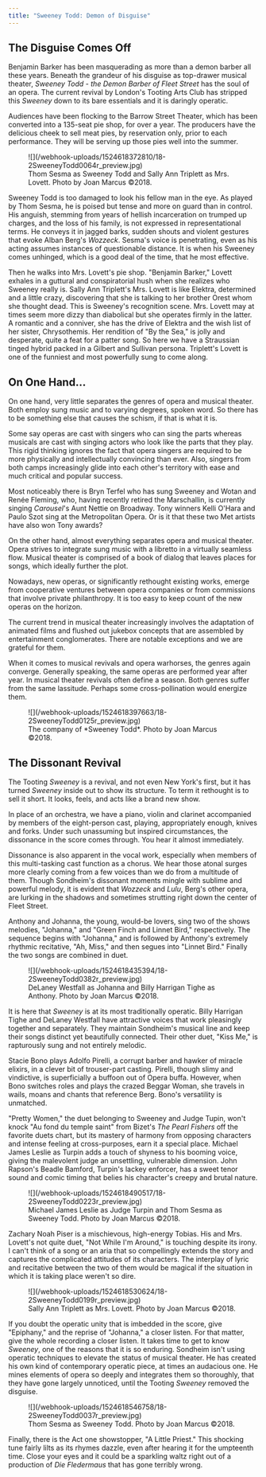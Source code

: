 ```yaml
---
title: "Sweeney Todd: Demon of Disguise"
---
```


## The Disguise Comes Off

Benjamin Barker has been masquerading as more than a demon barber all these years. Beneath the grandeur of his disguise as top-drawer musical theater, *Sweeney Todd - the Demon Barber of Fleet Street* has the soul of an opera. The current revival by London's Tooting Arts Club has stripped this *Sweeney* down to its bare essentials and it is daringly operatic.

Audiences have been flocking to the Barrow Street Theater, which has been converted into a 135-seat pie shop, for over a year. The producers have the delicious cheek to sell meat pies, by reservation only, prior to each performance. They will be serving up those pies well into the summer.

<figure data-type="image">
![](/webhook-uploads/1524618372810/18-2SweeneyTodd0064r_preview.jpg)
<figcaption>Thom Sesma as Sweeney Todd and Sally Ann Triplett as Mrs. Lovett. Photo by Joan Marcus ©2018.</figcaption>
</figure>

Sweeney Todd is too damaged to look his fellow man in the eye. As played by Thom Sesma, he is poised but tense and more on guard than in control. His anguish, stemming from years of hellish incarceration on trumped up charges, and the loss of his family, is not expressed in representational terms. He conveys it in jagged barks, sudden shouts and violent gestures that evoke Alban Berg's *Wozzeck*. Sesma's voice is penetrating, even as his acting assumes instances of questionable distance. It is when his Sweeney comes unhinged, which is a good deal of the time, that he most effective.

Then he walks into Mrs. Lovett's pie shop. "Benjamin Barker," Lovett exhales in a guttural and conspiratorial hush when she realizes who Sweeney really is. Sally Ann Triplett's Mrs. Lovett is like Elektra, determined and a little crazy, discovering that she is talking to her brother Orest whom she thought dead. This is Sweeney's recognition scene. Mrs. Lovett may at times seem more dizzy than diabolical but she operates firmly in the latter. A romantic and a conniver, she has the drive of Elektra and the wish list of her sister, Chrysothemis. Her rendition of "By the Sea," is jolly and desperate, quite a feat for a patter song. So here we have a Straussian tinged hybrid packed in a Gilbert and Sullivan persona. Triplett's Lovett is one of the funniest and most powerfully sung to come along.

## On One Hand… 

On one hand, very little separates the genres of opera and musical theater. Both employ sung music and to varying degrees, spoken word. So there has to be something else that causes the schism, if that is what it is.

Some say operas are cast with singers who can sing the parts whereas musicals are cast with singing actors who look like the parts that they play. This rigid thinking ignores the fact that opera singers are required to be more physically and intellectually convincing than ever. Also, singers from both camps increasingly glide into each other's territory with ease and much critical and popular success. 

Most noticeably there is Bryn Terfel who has sung Sweeney and Wotan and Renée Fleming, who, having recently retired the Marschallin, is currently singing *Carousel*'s Aunt Nettie on Broadway. Tony winners Kelli O'Hara and Paulo Szot sing at the Metropolitan Opera. Or is it that these two Met artists have also won Tony awards? 

On the other hand, almost everything separates opera and musical theater. Opera strives to integrate sung music with a libretto in a virtually seamless flow. Musical theater is comprised of a book of dialog that leaves places for songs, which ideally further the plot.

Nowadays, new operas, or significantly rethought existing works, emerge from cooperative ventures between opera companies or from commissions that involve private philanthropy. It is too easy to keep count of the new operas on the horizon.

The current trend in musical theater increasingly involves the adaptation of animated films and flushed out jukebox concepts that are assembled by entertainment conglomerates. There are notable exceptions and we are grateful for them.

When it comes to musical revivals and opera warhorses, the genres again converge. Generally speaking, the same operas are performed year after year. In musical theater revivals often define a season. Both genres suffer from the same lassitude. Perhaps some cross-pollination would energize them.

<figure data-type="image">
![](/webhook-uploads/1524618397663/18-2SweeneyTodd0125r_preview.jpg)
<figcaption>The company of *Sweeney Todd*. Photo by Joan Marcus ©2018.</figcaption>
</figure>

## The Dissonant Revival

The Tooting *Sweeney* is a revival, and not even New York's first, but it has turned *Sweeney* inside out to show its structure. To term it rethought is to sell it short. It looks, feels, and acts like a brand new show. 

In place of an orchestra, we have a piano, violin and clarinet accompanied by members of the eight-person cast, playing, appropriately enough, knives and forks. Under such unassuming but inspired circumstances, the dissonance in the score comes through. You hear it almost immediately.

Dissonance is also apparent in the vocal work, especially when members of this multi-tasking cast function as a chorus. We hear those atonal surges more clearly coming from a few voices than we do from a multitude of them. Though Sondheim's dissonant moments mingle with sublime and powerful melody, it is evident that *Wozzeck* and *Lulu*, Berg's other opera, are lurking in the shadows and sometimes strutting right down the center of Fleet Street.

Anthony and Johanna, the young, would-be lovers, sing two of the shows melodies, "Johanna," and "Green Finch and Linnet Bird," respectively.
The sequence begins with "Johanna," and is followed by Anthony's extremely rhythmic recitative, "Ah, Miss," and then segues into "Linnet Bird." Finally the two songs are combined in duet.

<figure data-type="image">
![](/webhook-uploads/1524618435394/18-2SweeneyTodd0382r_preview.jpg)
<figcaption>DeLaney Westfall as Johanna and Billy Harrigan Tighe as Anthony. Photo by Joan Marcus ©2018.</figcaption>
</figure>

It is here that *Sweeney* is at its most traditionally operatic. Billy Harrigan Tighe and DeLaney Westfall have attractive voices that work pleasingly together and separately. They maintain Sondheim's musical line and keep their songs distinct yet beautifully connected. Their other duet, "Kiss Me," is rapturously sung and not entirely melodic.

Stacie Bono plays Adolfo Pirelli, a corrupt barber and hawker of miracle elixirs, in a clever bit of trouser-part casting. Pirelli, though slimy and vindictive, is superficially a buffoon out of Opera buffa. However, when Bono switches roles and plays the crazed Beggar Woman, she travels in wails, moans and chants that reference Berg. Bono's versatility is unmatched.

"Pretty Women," the duet belonging to Sweeney and Judge Tupin, won't knock "Au fond du temple saint" from Bizet's *The Pearl Fishers* off the favorite duets chart, but its mastery of harmony from opposing characters and intense feeling at cross-purposes, earn it a special place. Michael James Leslie as Turpin adds a touch of shyness to his booming voice, giving the malevolent judge an unsettling, vulnerable dimension. John Rapson's Beadle Bamford, Turpin's lackey enforcer, has a sweet tenor sound and comic timing that belies his character's creepy and brutal nature. 

<figure data-type="image">
![](/webhook-uploads/1524618490517/18-2SweeneyTodd0223r_preview.jpg)
<figcaption>Michael James Leslie as Judge Turpin and Thom Sesma as Sweeney Todd. Photo by Joan Marcus ©2018.</figcaption>
</figure>

Zachary Noah Piser is a mischievous, high-energy Tobias. His and Mrs. Lovett's not quite duet, "Not While I'm Around," is touching despite its irony. I can't think of a song or an aria that so compellingly extends the story and captures the complicated attitudes of its characters. The interplay of lyric and recitative between the two of them would be magical if the situation in which it is taking place weren't so dire.

<figure data-type="image">
![](/webhook-uploads/1524618530624/18-2SweeneyTodd0199r_preview.jpg)
<figcaption>Sally Ann Triplett as Mrs. Lovett. Photo by Joan Marcus ©2018.</figcaption>
</figure>

If you doubt the operatic unity that is imbedded in the score, give "Epiphany," and the reprise of "Johanna," a closer listen. For that matter, give the whole recording a closer listen. It takes time to get to know *Sweeney*, one of the reasons that it is so enduring. Sondheim isn't using operatic techniques to elevate the status of musical theater. He has created his own kind of contemporary operatic piece, at times an audacious one. He mines elements of opera so deeply and integrates them so thoroughly, that they have gone largely unnoticed, until the Tooting *Sweeney* removed the disguise.

<figure data-type="image">
![](/webhook-uploads/1524618546758/18-2SweeneyTodd0037r_preview.jpg)
<figcaption>Thom Sesma as Sweeney Todd. Photo by Joan Marcus ©2018.</figcaption>
</figure>

Finally, there is the Act one showstopper, "A Little Priest." This shocking tune fairly lilts as its rhymes dazzle, even after hearing it for the umpteenth time. Close your eyes and it could be a sparkling waltz right out of a production of *Die Fledermaus* that has gone terribly wrong.
